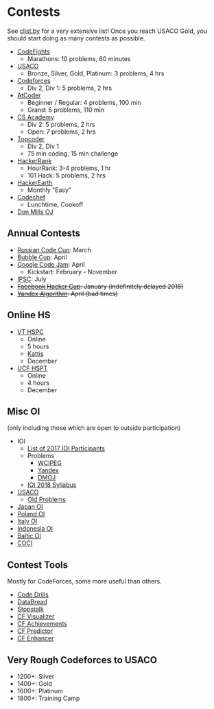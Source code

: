 # Contests
See [clist.by](http://clist.by/) for a very extensive list! Once you reach USACO Gold, you should start doing as many contests as possible.

  * [CodeFights](https://codefights.com/)
    * Marathons: 10 problems, 60 minutes
  * [USACO](http://www.usaco.org/)
    * Bronze, Silver, Gold, Platinum: 3 problems, 4 hrs
  * [Codeforces](http://codeforces.com/)
    * Div 2, Div 1: 5 problems, 2 hrs
  * [AtCoder](https://atcoder.jp/)
    * Beginner / Regular: 4 problems, 100 min 
    * Grand: 6 problems, 110 min
  * [CS Academy](https://csacademy.com/)
    * Div 2: 5 problems, 2 hrs
    * Open: 7 problems, 2 hrs
  * [Topcoder](https://www.topcoder.com/my-dashboard/)
    * Div 2, Div 1
    * 75 min coding, 15 min challenge
  * [HackerRank](https://www.hackerrank.com/dashboard)
    * HourRank: 3-4 problems, 1 hr
    * 101 Hack: 5 problems, 2 hrs
  * [HackerEarth](http://hackerearth.com/)
    * Monthly "Easy"
  * [Codechef](http://codechef.com/)
    * Lunchtime, Cookoff
  * [Don Mills OJ](http://dmoj.ca/)

## Annual Contests 
  * [Russian Code Cup](http://www.russiancodecup.ru/en/): March
  * [Bubble Cup](http://bubblecup.org/): April
  * [Google Code Jam](https://code.google.com/codejam/): April
    * Kickstart: February - November
  * [IPSC](https://ipsc.ksp.sk/rules): July 
  * ~~[Facebook Hacker Cup](https://www.facebook.com/hackercup/): January (indefinitely delayed 2018)~~
  * ~~[Yandex Algorithm](https://contest.yandex.ru/contest-list/): April (bad times)~~
  
  
## Online HS

 * [VT HSPC](https://icpc.cs.vt.edu/#/hscontest2017)
    * Online
    * 5 hours
    * [Kattis](https://open.kattis.com/problem-sources/2016%20Virginia%20Tech%20High%20School%20Programming%20Contest)
    * December
  * [UCF HSPT](https://hspt.ucfprogrammingteam.org/index.php/hspt-online-edition)
    * Online
    * 4 hours
    * December
    
## Misc OI

(only including those which are open to outside participation)

  * IOI
    * [List of 2017 IOI Participants](http://weaselcrow.com/pro/cf/ioi2017/)
    * Problems
      * [WCIPEG](http://wcipeg.com)
      * [Yandex](https://contest.yandex.ru/ioi/Info/)
      * [DMOJ](https://dmoj.ca/problems/?search=ioi)
    * [IOI 2018 Syllabus](https://people.ksp.sk/~misof/ioi-syllabus/ioi-syllabus.pdf)
  * [USACO](http://www.usaco.org/)
    * [Old Problems](http://tjsct.wikidot.com/usaco/)
  * [Japan OI](http://cms.ioi-jp.org/)
  * [Poland OI](https://szkopul.edu.pl/portal/)
  * [Italy OI](https://training.olinfo.it/#/overview)
  * [Indonesia OI](https://competition.ia-toki.org/contests)
  * [Baltic OI](http://www.boi2017.org/)
  * [COCI](http://hsin.hr/coci/)

  
## Contest Tools

Mostly for CodeForces, some more useful than others.

  * [Code Drills](http://code-drills.com/)
  * [DataBread](http://databread.in/board.php)
  * [Stopstalk](https://www.stopstalk.com)
  * [CF Visualizer](http://cfviz.netlify.com/compare.html)
  * [CF Achievements](http://cfa.yuldashev.net/)
  * [CF Predictor](https://chrome.google.com/webstore/detail/cf-predictor/ocfloejijfhhkkdmheodbaanephbnfhn)
  * [CF Enhancer](https://chrome.google.com/webstore/detail/codeforces-enhancer/ocmandagmgmkcplckgnfgaokpgkfenmp)
  
## Very Rough Codeforces to USACO
  * 1200+: Silver
  * 1400+: Gold
  * 1600+: Platinum
  * 1800+: Training Camp
